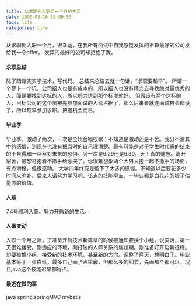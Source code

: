 ```yaml
---
title: 从求职到入职后一个月的生活
date: 1996-08-16 16:00:56
tags: life
categories: Life
---
```

从求职倒入职一个月，很幸运，在我所有面试中自我感觉发挥的不算最好的公司发给我一个offer。
发挥的最好的公司却拒绝了我。
<!--more-->
#### 求职总结
除了踏踏实实学技术，写代码。
总结来总结去就一句话，“求职要趁早”。
所谓一个萝卜一个坑，公司招人也是有成本的，所以招人也没有精力去寻找绝对最优秀的人，而是要找到达标的人，所以努力达到那个标准就好。
但假设有两个达标的人，目标公司的这个坑被先参加面试的人给占据了，那么后来者就连面试机会都没了，所以趁早参加求职。把握机会而已。

#### 毕业季
毕业季，激动了两次，一次是全场合唱校歌；不知道是激动还是不舍。我分不清其中的感情，到现在也没有把当时的自己理清楚。最有可能是对于学生时代真的结束的不舍得和一丝丝对未来的恐惧。另一次是6.29还是6.30，天！真的健忘。离开宿舍，被恕哥抱着不撒手给惹哭了。你很难想象两个大男人抱一起不撒手的场面，有点滑稽，但很感动。
大学四年终究是留下了太多的遗憾。不知道以后要花多少时间来弥补。后来人请努力学习吧，该点的技能早点，一毕业都是白花花的银子估量你的价值。

#### 入职
7.4号顺利入职。努力开启新的生活。

#### 人事变动
入职一个月之际，正准备开启技术新篇章的时候被通知要换个小组。说实话，第一天很难接受。刚适应的环境，刚打破的人际关系的尴尬期。刚准备好开启新征程。却要被换小组，接受新的技术环境，甚至新的方向。调整了两天，想明白了。毕业基本等于一张白纸，最多自己画了点轮廓，但那么多的细节，先画那个都可以。况且java这个技能迟早都得点。

#### 最近在做的事
java spring springMVC  mybatis